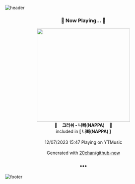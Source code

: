 ![header](https://capsule-render.vercel.app/api?type=wave&height=170&section=header&fontColor=090707&fontAlignX=45&fontAlignY=65&fontSize=100)

<h3 align="center">🎵 Now Playing... 🎵</h3>
<p align="center">
  <a href="https://music.youtube.com/watch?v=bSVmt841jAo">
    <img width="300" src="https://lh3.googleusercontent.com/HrjaXI4FcX5iMdvuhFeDB0_nmQyLOb3DnwZotZtgcIRA0gGhxU6hNjtxQI-e_wxF1uHRvpNawXyBNes">
  </a>
  <br>
  🎵&nbsp&nbsp&nbsp <b>크러쉬 - 나빠(NAPPA)</b> &nbsp&nbsp&nbsp🎵
  <br>
  included in <b>[ 나빠(NAPPA) ]</b>
  
  <br />
  <br />
  12/07/2023 15:47 Playing on YTMusic
  <br />
  <br />
  Generated with <a href="https://github.com/20chan/github-now">20chan/github-now</a>
</p>

<h3 align="center">•••</h3>

![footer](https://capsule-render.vercel.app/api?type=wave&height=150&section=footer)
